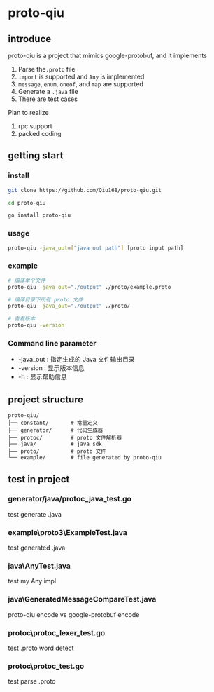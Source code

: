 # proto-qiu

## introduce
proto-qiu is a project that mimics google-protobuf, and it implements

1. Parse the`.proto` file
2. `import` is supported and `Any` is implemented
3. `message`, `enum`, `oneof`, and `map` are supported
4. Generate a `.java` file
5. There are test cases

Plan to realize
1. rpc support
2. packed coding

## getting start

### install
```Bash
git clone https://github.com/Qiu168/proto-qiu.git

cd proto-qiu

go install proto-qiu
```

### usage

```Bash
proto-qiu -java_out=["java out path"] [proto input path]
```

### example
```Bash
# 编译单个文件
proto-qiu -java_out="./output" ./proto/example.proto

# 编译目录下所有 proto 文件
proto-qiu -java_out="./output" ./proto/

# 查看版本
proto-qiu -version
```

### Command line parameter
- -java_out : 指定生成的 Java 文件输出目录
- -version : 显示版本信息
- -h : 显示帮助信息

## project structure

```plaintext
proto-qiu/
├── constant/       # 常量定义
├── generator/      # 代码生成器
├── protoc/         # proto 文件解析器
├── java/           # java sdk
├── proto/          # proto 文件
└── example/        # file generated by proto-qiu
```

## test in project
### generator/java/protoc_java_test.go
test generate .java
### example\proto3\ExampleTest.java
test generated .java
### java\AnyTest.java
test my Any impl
### java\GeneratedMessageCompareTest.java
proto-qiu encode vs google-protobuf encode
### protoc\protoc_lexer_test.go
test .proto word detect
### protoc\protoc_test.go
test parse .proto
